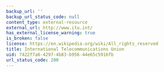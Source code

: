 ```yaml
---
backup_url: ''
backup_url_status_code: null
content_type: external-resource
external_url: http://www.itu.int/
has_external_license_warning: true
is_broken: false
license: https://en.wikipedia.org/wiki/All_rights_reserved
title: International Telecommunications Union
uid: 7422f7a6-4297-4b83-b956-44e65c5916fb
url_status_code: 200
---
```

